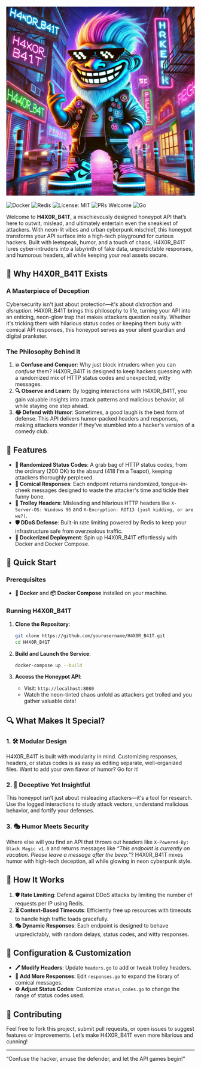 ![H4X0R_B41T Troll](./troll.png)

![Docker](https://img.shields.io/badge/docker-ready-blue?style=flat-square&logo=docker) 
![Redis](https://img.shields.io/badge/Redis-6.x-red?style=flat-square&logo=redis) 
![License: MIT](https://img.shields.io/badge/License-MIT-green.svg?style=flat-square)
![PRs Welcome](https://img.shields.io/badge/PRs-welcome-brightgreen.svg?style=flat-square)
![Go](https://img.shields.io/badge/Go-1.19-blue?style=flat-square&logo=go)

Welcome to **H4X0R_B41T**, a mischievously designed honeypot API that’s here to outwit, mislead, and ultimately entertain even the sneakiest of attackers. With neon-lit vibes and urban cyberpunk mischief, this honeypot transforms your API surface into a high-tech playground for curious hackers. Built with leetspeak, humor, and a touch of chaos, H4X0R_B41T lures cyber-intruders into a labyrinth of fake data, unpredictable responses, and humorous headers, all while keeping your real assets secure.

## 🌟 Why H4X0R_B41T Exists
### A Masterpiece of Deception
Cybersecurity isn't just about protection—it's about *distraction* and *disruption*. H4X0R_B41T brings this philosophy to life, turning your API into an enticing, neon-glow trap that makes attackers question reality. Whether it's tricking them with hilarious status codes or keeping them busy with comical API responses, this honeypot serves as your silent guardian and digital prankster.

### The Philosophy Behind It
1. **💥 Confuse and Conquer**: Why just block intruders when you can *confuse* them? H4X0R_B41T is designed to keep hackers guessing with a randomized mix of HTTP status codes and unexpected, witty messages.
2. **🔍 Observe and Learn**: By logging interactions with H4X0R_B41T, you gain valuable insights into attack patterns and malicious behavior, all while staying one step ahead.
3. **😂 Defend with Humor**: Sometimes, a good laugh is the best form of defense. This API delivers humor-packed headers and responses, making attackers wonder if they've stumbled into a hacker's version of a comedy club.

## 🎁 Features
- **🎲 Randomized Status Codes**: A grab bag of HTTP status codes, from the ordinary (200 OK) to the absurd (418 I'm a Teapot), keeping attackers thoroughly perplexed.
- **🤣 Comical Responses**: Each endpoint returns randomized, tongue-in-cheek messages designed to waste the attacker's time and tickle their funny bone.
- **🤯 Trolley Headers**: Misleading and hilarious HTTP headers like `X-Server-OS: Windows 95` and `X-Encryption: ROT13 (just kidding, or are we?)`.
- **🛡️ DDoS Defense**: Built-in rate limiting powered by Redis to keep your infrastructure safe from overzealous traffic.
- **🐳 Dockerized Deployment**: Spin up H4X0R_B41T effortlessly with Docker and Docker Compose.

## 🚀 Quick Start
### Prerequisites
- **🐳 Docker** and **📦 Docker Compose** installed on your machine.

### Running H4X0R_B41T
1. **Clone the Repository**:
   ```bash
   git clone https://github.com/yourusername/H4X0R_B41T.git
   cd H4X0R_B41T
   ```

2. **Build and Launch the Service**:
   ```bash
   docker-compose up --build
   ```

3. **Access the Honeypot API**:
   - Visit: `http://localhost:8080`
   - Watch the neon-tinted chaos unfold as attackers get trolled and you gather valuable data!

## 🔍 What Makes It Special?
### 1. **🛠️ Modular Design**
H4X0R_B41T is built with modularity in mind. Customizing responses, headers, or status codes is as easy as editing separate, well-organized files. Want to add your own flavor of humor? Go for it!

### 2. **🔬 Deceptive Yet Insightful**
This honeypot isn’t just about misleading attackers—it's a tool for research. Use the logged interactions to study attack vectors, understand malicious behavior, and fortify your defenses.

### 3. **🎭 Humor Meets Security**
Where else will you find an API that throws out headers like `X-Powered-By: Black Magic v1.0` and returns messages like *“This endpoint is currently on vacation. Please leave a message after the beep.”*? H4X0R_B41T mixes humor with high-tech deception, all while glowing in neon cyberpunk style.

## 🔧 How It Works
1. **🛡️ Rate Limiting**: Defend against DDoS attacks by limiting the number of requests per IP using Redis.
2. **⏳ Context-Based Timeouts**: Efficiently free up resources with timeouts to handle high traffic loads gracefully.
3. **🎭 Dynamic Responses**: Each endpoint is designed to behave unpredictably, with random delays, status codes, and witty responses.

## 📝 Configuration & Customization
- **🖊️ Modify Headers**: Update `headers.go` to add or tweak trolley headers.
- **📝 Add More Responses**: Edit `responses.go` to expand the library of comical messages.
- **⚙️ Adjust Status Codes**: Customize `status_codes.go` to change the range of status codes used.

## 👥 Contributing
Feel free to fork this project, submit pull requests, or open issues to suggest features or improvements. Let’s make H4X0R_B41T even more hilarious and cunning!

---

“Confuse the hacker, amuse the defender, and let the API games begin!”
